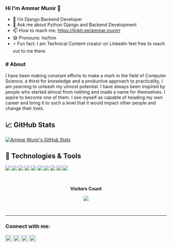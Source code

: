 ### Hi I'm Ammar Munir 👋


- 🔭 I’m Django Backend Developer
- 💬 Ask me about Python Django and Backend Development
- 📫 How to reach me: https://linktr.ee/ammar.munirr
- 😄 Pronouns: he/him
- ⚡ Fun fact: I am Technical Content creator on Linkedin feel free to reach out to me there.

### # About
I have been making constant efforts to make a mark in the field of Computer Science, a thirst for knowledge and a productive approach to practicality, I am yearning to unleash my utmost potential. I have always been inspired by people who started almost from nothing and made a name for themselves. I aspire to become one of them. I see myself as capable of heading my own career and bring it to such a level that it would impact other people and change their lives.

## &#x1f4c8; GitHub Stats

<a href="https://github.com/ammar-munirr/ammar-munirr">
  <img align="center" src="https://github-readme-stats.vercel.app/api?username=ammar-munirr&show_icons=true&line_height=27&count_private=true&title_color=ffffff&text_color=c9cacc&icon_color=2bbc8a&bg_color=1d1f21" alt="Ammar Munir's GitHub Stats" />
</a>

## 🔧 Technologies & Tools
![](https://img.shields.io/badge/OS-Linux-informational?style=flat&logo=linux&logoColor=white&color=2bbc8a)
![](https://img.shields.io/badge/Code-Python-informational?style=flat&logo=python&logoColor=white&color=2bbc8a)
![](https://img.shields.io/badge/Code-JavaScript-informational?style=flat&logo=javascript&logoColor=white&color=2bbc8a)
![](https://img.shields.io/badge/Code-Make-informational?style=flat&logo=cmake&logoColor=white&color=2bbc8a)
![](https://img.shields.io/badge/Shell-Bash-informational?style=flat&logo=gnu-bash&logoColor=white&color=2bbc8a)
![](https://img.shields.io/badge/Tools-PostgreSQL-informational?style=flat&logo=postgresql&logoColor=white&color=2bbc8a)
![](https://img.shields.io/badge/Tools-Docker-informational?style=flat&logo=docker&logoColor=white&color=2bbc8a)
![](https://img.shields.io/badge/Web-Django-%2327ab7e)
![](https://img.shields.io/badge/REST%20APIs-Django%20Rest%20Framework-%2327ab7e)
![](https://img.shields.io/badge/Web-Flask-%2327ab7e)

<div align="center">
<br><p align="centre"><b>Visitors Count</b></p>  
    
<p align="center"><img align="center" src="https://profile-counter.glitch.me/{ammar-munirr}/count.svg" /></p> 

<br>
</div>
<hr>

[twitter]: https://twitter.com/ammar_munirr
[instagram]: https://instagram.com/ammar.munirr
[linkedin]: https://www.linkedin.com/in/ammar-munirr/
[facebook]: https://www.facebook.com/ammar.munirr

### Connect with me:

[<img align="left" alt="Ammar | Twitter" width="22px" src="https://cdn.jsdelivr.net/npm/simple-icons@v3/icons/twitter.svg" fill="white" />][twitter]
[<img align="left" alt="Ammar | Facebook" width="22px" src="https://cdn.jsdelivr.net/npm/simple-icons@v3/icons/facebook.svg" fill="white" />][facebook]
[<img align="left" alt="Ammar | LinkedIn" width="22px" src="https://cdn.jsdelivr.net/npm/simple-icons@v3/icons/linkedin.svg" fill="white" />][linkedin]
[<img align="left" alt="Ammar | Instagram" width="22px" src="https://cdn.jsdelivr.net/npm/simple-icons@v3/icons/instagram.svg" fill="white" />][instagram]

